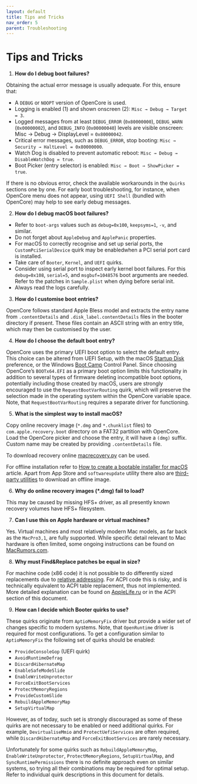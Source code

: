```yaml
---
layout: default
title: Tips and Tricks
nav_order: 5
parent: Troubleshooting
---
```


# Tips and Tricks

1. **How do I debug boot failures?**

Obtaining the actual error message is usually adequate. For this, ensure that:
- A `DEBUG` or `NOOPT` version of OpenCore is used.
- Logging is enabled (1) and shown onscreen (2): `Misc → Debug → Target = 3`.
- Logged messages from at least `DEBUG_ERROR` (`0x80000000`), `DEBUG_WARN` (`0x00000002`), and `DEBUG_INFO` (`0x00000040`) levels are visible onscreen: Misc → Debug → DisplayLevel = `0x80000042`.
- Critical error messages, such as `DEBUG_ERROR`, stop booting: `Misc → Security → HaltLevel = 0x80000000`.
- Watch Dog is disabled to prevent automatic reboot: `Misc → Debug → DisableWatchDog = true`.
- Boot Picker (entry selector) is enabled: `Misc → Boot → ShowPicker = true`.

If there is no obvious error, check the available workarounds in the `Quirks` sections one by one. For early boot troubleshooting, for instance, when OpenCore menu does not appear, using `UEFI Shell` (bundled with OpenCore) may help to see early debug messages.

2. **How do I debug macOS boot failures?**

- Refer to `boot-args` values such as `debug=0x100`, `keepsyms=1`, `-v`, and similar.
- Do not forget about `AppleDebug` and `ApplePanic` properties.
- For macOS to correctly recognise and set up serial ports, the `CustomPciSerialDevice` quirk may be enabledwhen a PCI serial port card is installed.
- Take care of `Booter`, `Kernel`, and `UEFI` quirks.
- Consider using serial port to inspect early kernel boot failures. For this `debug=0x108`, `serial=5`, and `msgbuf=1048576` boot arguments are needed. Refer to the patches in `Sample.plist` when dying before serial init.
- Always read the logs carefully.

3. **How do I customise boot entries?**

OpenCore follows standard Apple Bless model and extracts the entry name from `.contentDetails` and `.disk_label.contentDetails` files in the booter directory if present. These files contain an ASCII string with an entry title, which may then be customised by the user.

4. **How do I choose the default boot entry?**

OpenCore uses the primary UEFI boot option to select the default entry. This choice can be altered from UEFI Setup, with the macOS [Startup Disk](https://support.apple.com/HT202796) preference, or the Windows [Boot Camp](https://support.apple.com/guide/bootcamp-control-panel/start-up-your-mac-in-windows-or-macos-bcmp29b8ac66/mac) Control Panel. Since choosing OpenCore’s `BOOTx64.EFI` as a primary boot option limits this functionality in addition to several types of firmware deleting incompatible boot options, potentially including those created by macOS, users are strongly encouraged to use the `RequestBootVarRouting` quirk, which will preserve the selection made in the operating system within the OpenCore variable space. Note, that `RequestBootVarRouting` requires a separate driver for functioning.

5. **What is the simplest way to install macOS?**

Copy online recovery image (`*.dmg` and `*.chunklist` files) to `com.apple.recovery.boot` directory on a FAT32 partition with OpenCore. Load the OpenCore picker and choose the entry, it will have a `(dmg)` suffix. Custom name may be created by providing `.contentDetails` file.

To download recovery online [macrecovery.py](https://github.com/acidanthera/OpenCorePkg/blob/master/Utilities/macrecovery/macrecovery.py) can be used.

For offline installation refer to [How to create a bootable installer for macOS](https://support.apple.com/HT201372) article. Apart from App Store and `softwareupdate` utility there also are [third-party utilities](https://github.com/corpnewt/gibMacOS) to download an offline image.

6. **Why do online recovery images (*.dmg) fail to load?**

This may be caused by missing HFS+ driver, as all presently known recovery volumes have HFS+ filesystem.

7. **Can I use this on Apple hardware or virtual machines?**

Yes. Virtual machines and most relatively modern Mac models, as far back as the `MacPro3,1`, are fully supported. While specific detail relevant to Mac hardware is often limited, some ongoing instructions can be found on [MacRumors.com](https://forums.macrumors.com/threads/2207814).

8. **Why must Find&Replace patches be equal in size?**

For machine code (x86 code) it is not possible to do differently sized replacements due to [relative addressing](https://en.wikipedia.org/w/index.php?title=Relative_addressing). For ACPI code this is risky, and is technically equivalent to ACPI table replacement, thus not implemented. More detailed explanation can be found on [AppleLife.ru](https://applelife.ru/posts/819790) or in the ACPI section of this document.

9. **How can I decide which Booter quirks to use?**

These quirks originate from `AptioMemoryFix` driver but provide a wider set of changes specific to modern systems. Note, that `OpenRuntime` driver is required for most configurations. To get a configuration similar to `AptioMemoryFix` the following set of quirks should be enabled:

- `ProvideConsoleGop` (UEFI quirk)
- `AvoidRuntimeDefrag`
- `DiscardHibernateMap`
- `EnableSafeModeSlide`
- `EnableWriteUnprotector`
- `ForceExitBootServices`
- `ProtectMemoryRegions`
- `ProvideCustomSlide`
- `RebuildAppleMemoryMap`
- `SetupVirtualMap`

However, as of today, such set is strongly discouraged as some of these quirks are not necessary to be enabled or need additional quirks. For example, `DevirtualiseMmio` and `ProtectUefiServices` are often required, while `DiscardHibernateMap` and `ForceExitBootServices` are rarely necessary.

Unfortunately for some quirks such as `RebuildAppleMemoryMap`, `EnableWriteUnprotector`, `ProtectMemoryRegions`, `SetupVirtualMap`, and `SyncRuntimePermissions` there is no definite approach even on similar systems, so trying all their combinations may be required for optimal setup. Refer to individual quirk descriptions in this document for details.